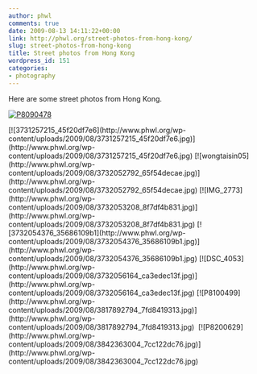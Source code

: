 ```yaml
---
author: phwl
comments: true
date: 2009-08-13 14:11:22+00:00
link: http://phwl.org/street-photos-from-hong-kong/
slug: street-photos-from-hong-kong
title: Street photos from Hong Kong
wordpress_id: 151
categories:
- photography
---
```


Here are some street photos from Hong Kong.

[![P8090478](http://www.phwl.org/wp-content/uploads/2009/08/3818727575_13c777a19b.jpg)](http://www.phwl.org/wp-content/uploads/2009/08/3818727575_13c777a19b.jpg)
<!-- more -->[![3731257215_45f20df7e6](http://www.phwl.org/wp-content/uploads/2009/08/3731257215_45f20df7e6.jpg)](http://www.phwl.org/wp-content/uploads/2009/08/3731257215_45f20df7e6.jpg) [![wongtaisin05](http://www.phwl.org/wp-content/uploads/2009/08/3732052792_65f54decae.jpg)](http://www.phwl.org/wp-content/uploads/2009/08/3732052792_65f54decae.jpg) [![IMG_2773](http://www.phwl.org/wp-content/uploads/2009/08/3732053208_8f7df4b831.jpg)](http://www.phwl.org/wp-content/uploads/2009/08/3732053208_8f7df4b831.jpg) [![3732054376_35686109b1](http://www.phwl.org/wp-content/uploads/2009/08/3732054376_35686109b1.jpg)](http://www.phwl.org/wp-content/uploads/2009/08/3732054376_35686109b1.jpg) [![DSC_4053](http://www.phwl.org/wp-content/uploads/2009/08/3732056164_ca3edec13f.jpg)](http://www.phwl.org/wp-content/uploads/2009/08/3732056164_ca3edec13f.jpg) [![P8100499](http://www.phwl.org/wp-content/uploads/2009/08/3817892794_7fd8419313.jpg)](http://www.phwl.org/wp-content/uploads/2009/08/3817892794_7fd8419313.jpg)  [![P8200629](http://www.phwl.org/wp-content/uploads/2009/08/3842363004_7cc122dc76.jpg)](http://www.phwl.org/wp-content/uploads/2009/08/3842363004_7cc122dc76.jpg)
